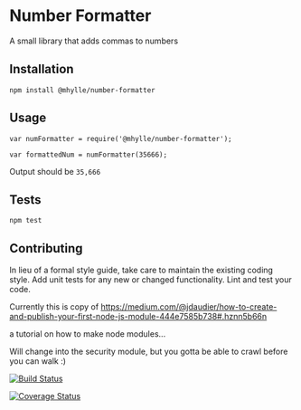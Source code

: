 Number Formatter
=========

A small library that adds commas to numbers

## Installation

  `npm install @mhylle/number-formatter`

## Usage

    var numFormatter = require('@mhylle/number-formatter');

    var formattedNum = numFormatter(35666);
  
  
  Output should be `35,666`


## Tests

  `npm test`

## Contributing

In lieu of a formal style guide, take care to maintain the existing coding style. Add unit tests for any new or changed functionality. Lint and test your code.

Currently this is copy of 
https://medium.com/@jdaudier/how-to-create-and-publish-your-first-node-js-module-444e7585b738#.hznn5b66n

a tutorial on how to make node modules...

Will change into the security module, but you gotta be able to crawl before you can walk :)


[![Build Status](https://travis-ci.org/mhylle/schema2-security.svg)](https://travis-ci.org/mhylle/schema2-security)

[![Coverage Status](https://coveralls.io/repos/mhylle/schema2-security/badge.svg?branch=master&service=github)](https://coveralls.io/github/mhylle/schema2-security?branch=master)
